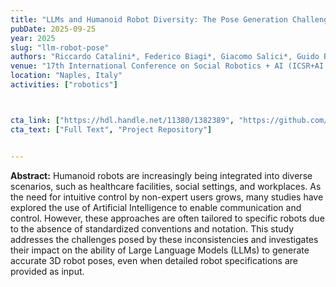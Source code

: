 ```yaml
---
title: "LLMs and Humanoid Robot Diversity: The Pose Generation Challenge"
pubDate: 2025-09-25
year: 2025
slug: "llm-robot-pose"
authors: "Riccardo Catalini*, Federico Biagi*, Giacomo Salici*, Guido Borghi, Roberto Vezzani, and Luigi Biagiotti"
venue: "17th International Conference on Social Robotics + AI (ICSR+AI 2025)"
location: "Naples, Italy"
activities: ["robotics"]



cta_link: ["https://hdl.handle.net/11380/1382389", "https://github.com/iot-unimore/llm-robot-pose"]
cta_text: ["Full Text", "Project Repository"]


---
```


**Abstract:** Humanoid robots are increasingly being integrated into diverse scenarios, such as healthcare facilities, social settings, and workplaces. As the need for intuitive control by non-expert users grows, many studies have explored the use of Artificial Intelligence to enable communication and control. However, these approaches are often tailored to specific robots due to the absence of standardized conventions and notation. This study addresses the challenges posed by these inconsistencies and investigates their impact on the ability of Large Language Models (LLMs) to generate accurate 3D robot poses, even when detailed robot specifications are provided as input.
